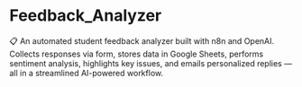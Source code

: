 # Feedback_Analyzer
📋 An automated student feedback analyzer built with n8n and OpenAI. Collects responses via form, stores data in Google Sheets, performs sentiment analysis, highlights key issues, and emails personalized replies — all in a streamlined AI-powered workflow.
